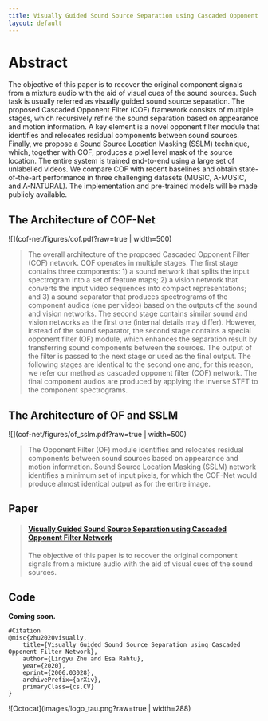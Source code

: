 ```yaml
---
title: Visually Guided Sound Source Separation using Cascaded Opponent Filter Network
layout: default
---
```

# Abstract
The objective of this paper is to recover the original component signals from a mixture audio with the aid of visual cues of the sound sources. Such task is usually referred as visually guided sound source separation. The proposed Cascaded Opponent Filter (COF) framework consists of multiple stages, which recursively refine the sound separation based on appearance and motion information. A key element is a novel opponent filter module that identifies and relocates residual components between sound sources. Finally, we propose a Sound Source Location Masking (SSLM) technique, which, together with COF, produces a pixel level mask of the source location. The entire system is trained end-to-end using a large set of unlabelled videos. We compare COF with recent baselines and obtain state-of-the-art performance in three challenging datasets (MUSIC, A-MUSIC, and A-NATURAL). The implementation and pre-trained models will be made publicly available.

## The Architecture of COF-Net
![](cof-net/figures/cof.pdf?raw=true | width=500)
>The overall architecture of the proposed Cascaded Opponent Filter (COF) network. COF operates in multiple stages. The first stage contains three components: 1) a sound network that splits the input spectrogram into a set of feature maps; 2) a vision network that converts the input video sequences into compact representations; and 3) a sound separator that produces spectrograms of the component audios (one per video) based on the outputs of the sound and vision networks. The second stage contains similar sound and vision networks as the first one (internal details may differ). However, instead of the sound separator, the second stage contains a special opponent filter (OF) module, which enhances the separation result by transferring sound components between the sources. The output of the filter is passed to the next stage or used as the final output. The following stages are identical to the second one and, for this reason, we refer our method as cascaded opponent filter (COF) network. The final component audios are produced by applying the inverse STFT to the component spectrograms.

## The Architecture of OF and SSLM
![](cof-net/figures/of_sslm.pdf?raw=true | width=500)
>The Opponent Filter (OF) module identifies and relocates residual components between sound sources based on appearance and motion information. Sound Source Location Masking (SSLM) network identifies a minimum set of input pixels, for which the COF-Net would produce almost identical output as for the entire image.

## Paper
<blockquote class="embedly-card"><h4><a href="https://arxiv.org/abs/2006.03028">Visually Guided Sound Source Separation using Cascaded Opponent Filter Network</a></h4><p>The objective of this paper is to recover the original component signals from a mixture audio with the aid of visual cues of the sound sources.</p></blockquote>
<script async src="//cdn.embedly.com/widgets/platform.js" charset="UTF-8"></script>

## Code 
**Coming soon.**


<!--<iframe width="360" height="315" src="https://arxiv.org/abs/2006.03028"></iframe> -->
```  
#Citation 
@misc{zhu2020visually,
    title={Visually Guided Sound Source Separation using Cascaded Opponent Filter Network},
    author={Lingyu Zhu and Esa Rahtu},
    year={2020},
    eprint={2006.03028},
    archivePrefix={arXiv},
    primaryClass={cs.CV}
}
```

<!--<img src="images/logo_tau.png" width="288" height="158"> -->
![Octocat](images/logo_tau.png?raw=true | width=288)
